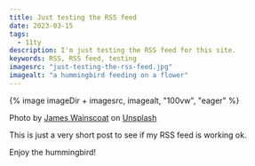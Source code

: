```yaml
---
title: Just testing the RSS feed
date: 2023-03-15
tags:
  - 11ty
description: I'm just testing the RSS feed for this site.
keywords: RSS, RSS feed, testing
imagesrc: "just-testing-the-rss-feed.jpg"
imagealt: "a hummingbird feeding on a flower"
---
```


{% image imageDir + imagesrc, imagealt, "100vw", "eager" %}

<p class="caption">Photo by <a href="https://unsplash.com/@tumbao1949?utm_source=unsplash&utm_medium=referral&utm_content=creditCopyText">James Wainscoat</a> on <a href="https://unsplash.com/photos/hjmED1qivmc?utm_source=unsplash&utm_medium=referral&utm_content=creditCopyText">Unsplash</a></p>

This is just a very short post to see if my RSS feed is working ok.

Enjoy the hummingbird!
